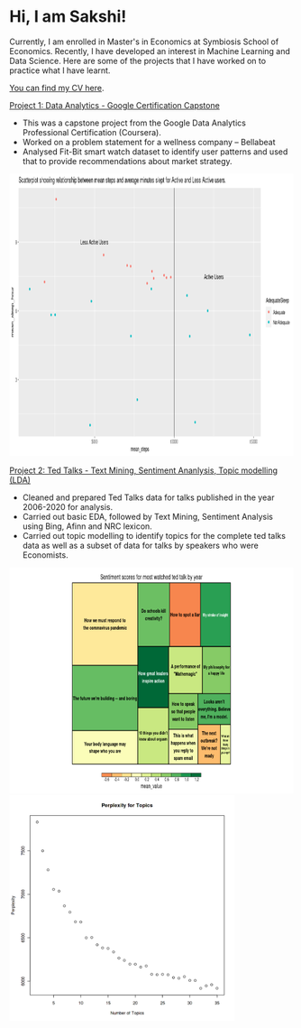 # Hi, I am Sakshi!

Currently, I am enrolled in Master's in Economics at Symbiosis School of Economics. Recently, I have developed an interest in Machine Learning and Data Science. Here are some of the projects that I have worked on to practice what I have learnt.

[You can find my CV here](https://sakshisabnani.github.io/resume/).


[Project 1: Data Analytics - Google Certification Capstone](https://www.kaggle.com/sakshisabnani/google-data-analytics-capstone-bellabeat/notebook)
- This was a capstone project from the Google Data Analytics Professional Certification (Coursera). 
- Worked on a problem statement for a wellness company – Bellabeat
- Analysed Fit-Bit smart watch dataset to identify user patterns and used that to provide recommendations about market strategy.

<img src="/images/google4.png" width="700" height="500">


[Project 2: Ted Talks - Text Mining, Sentiment Ananlysis, Topic modelling (LDA)](https://www.kaggle.com/sakshisabnani/ted-talks-text-mining-sentiment-analysis-lda)

- Cleaned and prepared Ted Talks data for talks published in the year 2006-2020 for analysis.
- Carried out basic EDA, followed by Text Mining, Sentiment Analysis using Bing, Afinn and NRC lexicon.
- Carried out topic modelling to identify topics for the complete ted talks data as well as a subset of data for talks by speakers who were Economists.
<p float="left">
  <img src="/images/treemap.png" width="550" height="400"/>
  <img src="/images/text1.png" width="400"/> 
</p>
